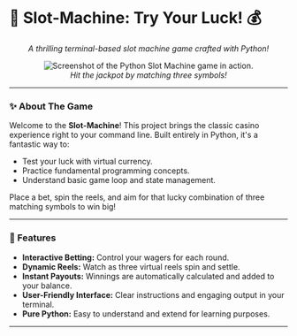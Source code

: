 # 🎰 Slot-Machine: Try Your Luck! 💰

<p align="center">
  <em>A thrilling terminal-based slot machine game crafted with Python!</em>
</p>

<!-- Optional: Add a GIF or a screenshot of your game here for immediate visual appeal! -->
<!-- For example: -->
<p align="center">
  <img src="https://placehold.co/600x300/a0e0ff/000000?text=Slot+Machine+Game+Screenshot" alt="Screenshot of the Python Slot Machine game in action.">
  <br>
  <em>Hit the jackpot by matching three symbols!</em>
</p>

---

### ✨ About The Game

Welcome to the **Slot-Machine**! This project brings the classic casino experience right to your command line. Built entirely in Python, it's a fantastic way to:
* Test your luck with virtual currency.
* Practice fundamental programming concepts.
* Understand basic game loop and state management.

Place a bet, spin the reels, and aim for that lucky combination of three matching symbols to win big!

---

### 🚀 Features

* **Interactive Betting:** Control your wagers for each round.
* **Dynamic Reels:** Watch as three virtual reels spin and settle.
* **Instant Payouts:** Winnings are automatically calculated and added to your balance.
* **User-Friendly Interface:** Clear instructions and engaging output in your terminal.
* **Pure Python:** Easy to understand and extend for learning purposes.

---
